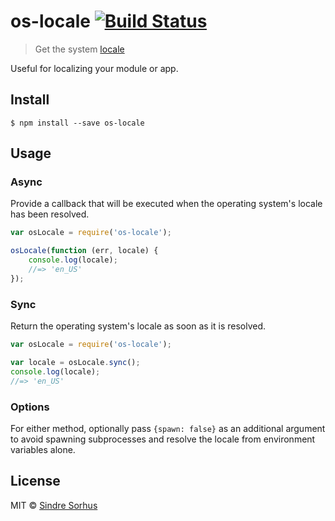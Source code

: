 # os-locale [![Build Status](https://travis-ci.org/sindresorhus/os-locale.svg?branch=master)](https://travis-ci.org/sindresorhus/os-locale)

> Get the system [locale](http://en.wikipedia.org/wiki/Locale)

Useful for localizing your module or app.


## Install

```
$ npm install --save os-locale
```


## Usage

### Async

Provide a callback that will be executed when the operating system's locale has been resolved.

```js
var osLocale = require('os-locale');

osLocale(function (err, locale) {
	console.log(locale);
	//=> 'en_US'
});
```

### Sync

Return the operating system's locale as soon as it is resolved.

```js
var osLocale = require('os-locale');

var locale = osLocale.sync();
console.log(locale);
//=> 'en_US'
```

### Options

For either method, optionally pass `{spawn: false}` as an additional argument to avoid spawning subprocesses and resolve the locale from environment variables alone.


## License

MIT © [Sindre Sorhus](http://sindresorhus.com)
